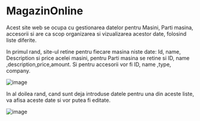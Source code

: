 # MagazinOnline


Acest site web se ocupa cu gestionarea datelor pentru Masini, Parti masina, accesorii  si are ca scop organizarea si vizualizarea acestor date, folosind liste diferite.


In primul rand, site-ul retine pentru fiecare masina niste date: Id, name, Description si price acelei masini, pentru Parti masina se retine si ID, name ,description,price,amount. Si pentru accesorii vor fi ID, name ,type, company.

![image](https://user-images.githubusercontent.com/114673169/213417214-29689fa7-6ca8-44fc-9709-fe74d624a49b.png)

In al doilea rand, cand sunt deja introduse datele pentru una din aceste liste, va afisa aceste date si vor putea fi editate.

![image](https://user-images.githubusercontent.com/114673169/213418895-00dc03a5-0032-41e5-bf3d-3280940ad4d5.png)
